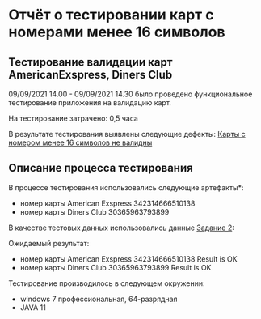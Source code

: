 # Отчёт о тестировании карт с номерами менее 16 символов

## Тестирование валидации карт AmericanExspress, Diners Club

09/09/2021 14.00 - 09/09/2021 14.30 было проведено функциональное тестирование приложения на валидацию карт.

На тестирование затрачено: 0,5 часа

В результате тестирования выявлены следующие дефекты:
[Карты с номером менее 16 символов не валидны](https://github.com/Tokehos/JAVA1-1/issues/1#issue-992076733)


## Описание процесса тестирования

В процессе тестирования использовались следующие артефакты*:
 * номер карты American Exspress 342314666510138
 * номер карты Diners Club 30365963793899

В качестве тестовых данных использовались данные  [Задание 2](https://github.com/netology-code/javaqa-homeworks/blob/master/intro/MERGED.md):
 
Ожидаемый результат:
 * номер карты American Exspress 342314666510138 Result is OK
 * номер карты Diners Club 30365963793899 Result is OK


Тестирование производилось в следующем окружении:
* windows 7 профессиональная, 64-разрядная
* JAVA 11
